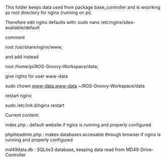 This folder keeps data used from package base_controller 
and is woorking as root directory for nginx (running on pi).

Therefore edit nginx defaults with: sudo nano /etc/nginx/sites-available/default

comment 

root /usr/share/nginx/www;

and add instead 

root /home/pi/ROS-Groovy-Workspace/data;

give rights for user www-data

sudo chown www-data.www-data ~/ROS-Groovy-Workspace/data

restart nginx

sudo /etc/init.d/nginx restart

Current content:

index.php : default website  if nginx is running and properly configured

phpliteadmin.php : makes databases accesable through browser if nginx is running and properly configured

md49data.db : SQLite3 database, keeping data read from MD49-Drive-Controller


